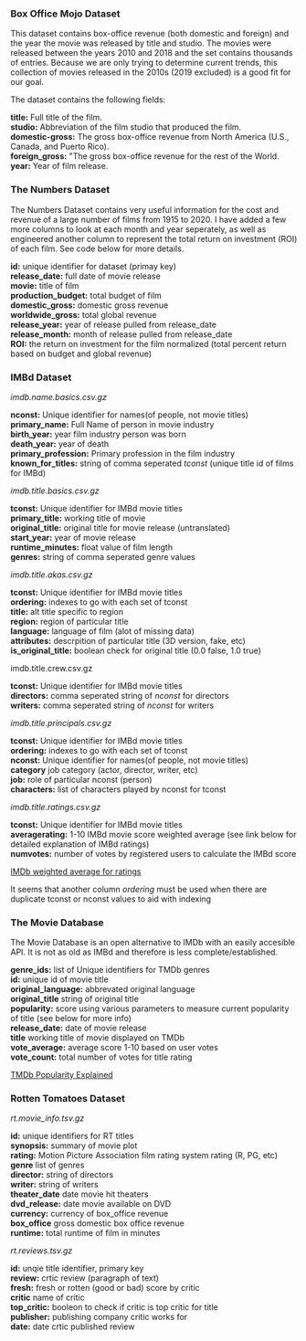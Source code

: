 ### Box Office Mojo Dataset 


This dataset contains box-office revenue (both domestic and foreign) and the year the movie was released by title and studio. The movies were released between the years 2010 and 2018 and the set contains thousands of entries. Because we are only trying to determine current trends, this collection of movies released in the 2010s (2019 excluded) is a good fit for our goal.  



The dataset contains the following fields:

**title:** Full title of the film. <br>
**studio:** Abbreviation of the film studio that produced the film. <br>
**domestic-gross:** The gross box-office revenue from North America (U.S., Canada, and Puerto Rico). <br>
**foreign_gross:** "The gross box-office revenue for the rest of the World. <br>
**year:** Year of film release.


### The Numbers Dataset  

The Numbers Dataset contains very useful information for the cost and revenue of a large number of films from 1915 to 2020. I have added a few more columns to look at each month and year seperately, as well as engineered another column to represent the total return on investment (ROI) of each film. See code below for more details.

**id:** unique identifier for dataset (primay key) <br> 
**release_date:** full date of movie release    
**movie:** title of film                    
**production_budget:**  total budget of film           
**domestic_gross:**  domestic gross revenue                
**worldwide_gross:** total global revenue            
**release_year:**  year of release pulled from release_date          
**release_month:** month of release pulled from release_date     
**ROI:** the return on investment for the film normalized (total percent return based on budget and global revenue)

### IMBd Dataset 


*imdb.name.basics.csv.gz*     

**nconst:** Unique identifier for names(of people, not movie titles)  <br>
**primary_name:** Full Name of person in movie industry <br> 
**birth_year:** year film industry person was born <br>
**death_year:** year of death <br>
**primary_profession:** Primary profession in the film industry <br>
**known_for_titles:** string of comma seperated *tconst* (unique title id of films for IMBd)<br>

 
*imdb.title.basics.csv.gz* 

**tconst:** Unique identifier for IMBd movie titles  <br>
**primary_title:** working title of movie <br> 
**original_title:** original title for movie release (untranslated) <br>
**start_year:** year of movie release <br>
**runtime_minutes:** float value of film length <br>
**genres:** string of comma seperated genre values<br>



*imdb.title.akas.csv.gz*   

**tconst:** Unique identifier for IMBd movie titles  <br>
**ordering:** indexes to go with each set of tconst <br> 
**title:** alt title specific to region <br>
**region:** region of particular title <br>
**language:** language of film (alot of missing data) <br>
**attributes:** descrpition of particular title (3D version, fake, etc)<br>
**is_original_title:** boolean check for original title (0.0 false, 1.0 true)<br>


imdb.title.crew.csv.gz    

**tconst:** Unique identifier for IMBd movie titles  <br>
**directors:** comma seperated string of *nconst* for directors <br> 
**writers:** comma seperated string of *nconst* for writers<br>



*imdb.title.principals.csv.gz*   

**tconst:** Unique identifier for IMBd movie titles  <br>
**ordering:** indexes to go with each set of tconst <br> 
**nconst:** Unique identifier for names(of people, not movie titles) <br>
**category** job category (actor, director, writer, etc) <br>
**job:** role of particular nconst (person) <br>
**characters:** list of characters played by nconst for tconst <br>


*imdb.title.ratings.csv.gz*

**tconst:** Unique identifier for IMBd movie titles  <br>
**averagerating:** 1-10 IMBd movie score weighted average (see link below for detailed explanation of IMBd ratings) <br> 
**numvotes:** number of votes by registered users to calculate the IMBd score <br>

[IMDb weighted average for ratings](https://help.imdb.com/article/imdb/track-movies-tv/weighted-average-ratings/GWT2DSBYVT2F25SK?ref_=helpart_nav_8#)


It seems that another column *ordering* must be used when there are duplicate tconst or nconst values to aid with indexing 


### The Movie Database

The Movie Database is an open alternative to IMDb with an easily accesible API. It is not as old as IMBd and therefore is less complete/established. 


**genre_ids:** list of Unique identifiers for TMDb genres <br>
**id:** unique id of movie title <br> 
**original_language:** abbrevated original language <br>
**original_title** string of original title <br>
**popularity:** score using various parameters to measure current popularity of title (see below for more info) <br>
**release_date:** date of movie release <br>
**title** working title of movie displayed on TMDb <br>
**vote_average:** average score 1-10 based on user votes <br>
**vote_count:** total number of votes for title rating <br>

[TMDb Popularity Explained](https://developers.themoviedb.org/3/getting-started/popularity)


### Rotten Tomatoes Dataset  

*rt.movie_info.tsv.gz*

**id:** unique identifiers for RT titles <br> 
**synopsis:** summary of movie plot <br> 
**rating:** Motion Picture Association film rating system rating (R, PG, etc) <br>
**genre** list of genres <br>
**director:** string of directors <br>
**writer:** string of writers <br>
**theater_date** date movie hit theaters <br>
**dvd_release:** date movie available on DVD <br>
**currency:** currency of box_office revenue <br>
**box_office** gross domestic box office revenue  <br>
**runtime:** total runtime of film in minutes <br>

*rt.reviews.tsv.gz*

**id:** unqie title identifier, primary key <br>
**review:** crtic review (paragraph of text) <br> 
**fresh:** fresh or rotten (good or bad) score by critic <br>
**critic** name of critic  <br>
**top_critic:** booleon to check if critic is top critic for title <br>
**publisher:** publishing company critic works for <br>
**date:** date crtic published review <br>

